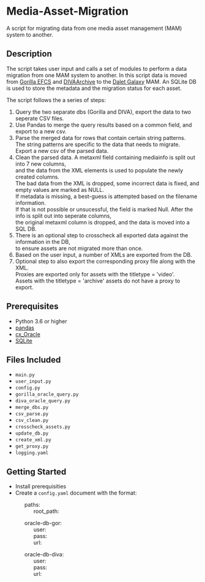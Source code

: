 # Media-Asset-Migration
A script for migrating data from one media asset management (MAM) system to another.

## Description
The script takes user input and calls a set of modules to perform a data migration 
from one MAM system to another. In this script data is moved from [Gorilla EFCS](https://www.gorilla-technology.com/) and [DIVAArchive](https://www.goecodigital.com) to the [Dalet Galaxy](https://www.dalet.com/) MAM. 
An SQLite DB is used to store the metadata and the migration status for each asset. 

The script follows the a series of steps: 


1. Query the two separate dbs (Gorilla and DIVA), export the data to two seperate CSV files.
2. Use Pandas to merge the query results based on a common field, and export to a new csv.
3. Parse the merged data for rows that contain certain string patterns. </br>
	The string patterns are specific to the data that needs to migrate. </br>
	Export a new csv of the parsed data. 
4. Clean the parsed data. A metaxml field containing mediainfo is split
	out into 7 new columns, </br> and the data from the XML elements is used to
	populate the newly created columns. </br>
	The bad data from the XML is dropped, some incorrect data is fixed, and empty values are marked as NULL. </br> 
	If metadata is missing, a best-guess is attempted based on the filename information. </br> 
	If that is not possible or unsucessful, the field is marked Null. 
	After the info is split out into seperate columns, </br>
	the original metaxml column is dropped, and the data is moved into a SQL DB. 
5. There is an optional step to crosscheck all exported data against the information in the DB, </br>
	to ensure assets are not migrated more than once. 
6. Based on the user input, a number of XMLs are exported from the DB. 
7. Optional step to also export the corresponding proxy file along with the XML. </br>
	Proxies are exported only for assets with the titletype = 'video'. </br>
	Assets with the titletype = 'archive' assets do not have a proxy to export. 
 


## Prerequisites 

* Python 3.6 or higher
* [pandas](https://pandas.pydata.org) 
* [cx_Oracle](https://oracle.github.io/python-cx_Oracle/)
* [SQLite](https://www.sqlite.org/download.html)

## Files Included

* `main.py`
* `user_input.py`
* `config.py`
* `gorilla_oracle_query.py`
* `diva_oracle_query.py`
* `merge_dbs.py`
* `csv_parse.py`
* `csv_clean.py`
* `crosscheck_assets.py`
* `update_db.py`
* `create_xml.py`
* `get_proxy.py`
* `logging.yaml `


## Getting Started

* Install prerequisities 
* Create a `config.yaml` document with the format: 
&nbsp;   &nbsp;   &nbsp;   &nbsp;   &nbsp;  

&nbsp; &nbsp; &nbsp; &nbsp; &nbsp; &nbsp; paths: &nbsp;   &nbsp;   &nbsp;   &nbsp;   &nbsp;  
&nbsp; &nbsp; &nbsp; &nbsp; &nbsp; &nbsp; &nbsp; &nbsp; &nbsp; root_path:&nbsp;   &nbsp;   &nbsp;   &nbsp;   &nbsp;  

&nbsp; &nbsp; &nbsp; &nbsp; &nbsp; &nbsp; oracle-db-gor:&nbsp;   &nbsp;   &nbsp;   &nbsp;   &nbsp;  
  &nbsp; &nbsp; &nbsp; &nbsp; &nbsp; &nbsp; &nbsp; &nbsp; &nbsp; user:&nbsp;   &nbsp;   &nbsp;   &nbsp;   &nbsp;  
  &nbsp; &nbsp; &nbsp; &nbsp; &nbsp; &nbsp; &nbsp; &nbsp; &nbsp; pass:&nbsp;   &nbsp;   &nbsp;   &nbsp;   &nbsp;  
  &nbsp; &nbsp; &nbsp; &nbsp; &nbsp; &nbsp; &nbsp; &nbsp; &nbsp; url: &nbsp;   &nbsp;   &nbsp;   &nbsp;   &nbsp;  

&nbsp; &nbsp; &nbsp; &nbsp; &nbsp; &nbsp; oracle-db-diva: &nbsp;   &nbsp;   &nbsp;   &nbsp;   &nbsp;  
  &nbsp; &nbsp; &nbsp; &nbsp; &nbsp; &nbsp; &nbsp; &nbsp; &nbsp; user:  &nbsp;   &nbsp;   &nbsp;   &nbsp;   &nbsp;  
  &nbsp; &nbsp; &nbsp; &nbsp; &nbsp; &nbsp; &nbsp; &nbsp; &nbsp; pass:  &nbsp;   &nbsp;   &nbsp;   &nbsp;   &nbsp;  
  &nbsp; &nbsp; &nbsp; &nbsp; &nbsp; &nbsp; &nbsp; &nbsp; &nbsp; url:  &nbsp;   &nbsp;   &nbsp;   &nbsp;   &nbsp;  

